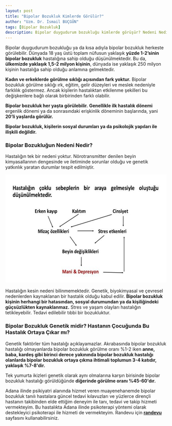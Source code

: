 ```yaml
---
layout: post
title: "Bipolar Bozukluk Kimlerde Görülür?"
author: "Uzm. Dr. İsmail BUÇGÜN"
tags: [Bipolar Bozukluk]
description: Bipolar duygudurum bozukluğu kimlerde görüşür? Nedeni Nedir? Genetik midir?
---
```


Bipolar duygudurum bozukluğu ya da kısa adıyla bipolar bozukluk herkeste görülebilir. Dünyada 18 yaş üstü toplam nüfusun yaklaşık **yüzde 1-2’sinin bipolar bozukluk** hastalığına sahip olduğu düşünülmektedir. Bu da, **ülkemizde yaklaşık 1,5-2 milyon kişinin**, dünyada ise yaklaşık 250 milyon kişinin hastalığa sahip olduğu anlamına gelmektedir.

**Kadın ve erkeklerde görülme sıklığı açısından fark yoktur.** Bipolar bozukluk görülme sıklığı ırk, eğitim, gelir düzeyleri ve meslek nedeniyle farklılık göstermez. Ancak kişilerin hastalıktan etkilenme şekilleri bu değişkenlere bağlı olarak birbirinden farklı olabilir.

**Bipolar bozukluk her yaşta görülebilir.** **Genellikle ilk hastalık dönemi** ergenlik dönemi ya da sonrasındaki erişkinlik döneminin başlarında, yani **20’li yaşlarda görülür.**

**Bipolar bozukluk, kişilerin sosyal durumları ya da psikolojik yapıları ile ilişkili değildir.**

### Bipolar Bozukluğun Nedeni Nedir?

Hastalığın tek bir nedeni yoktur. Nörotransmitter denilen beyin kimyasallarının dengesinde ve iletiminde sorunlar olduğu ve genetik yatkınlık yaratan durumlar tespit edilmiştir.

<center><img src="/images/bipolarbozukluknedeni.jpg" alt="Bipolar Bozukluk Nedeni" width="600px" height="338px" style="max-width:100%;"/></center>

Hastalığın kesin nedeni bilinmemektedir. Genetik, biyokimyasal ve çevresel nedenlerden kaynaklanan bir hastalık olduğu kabul edilir. **Bipolar bozukluk kişinin herhangi bir hatasından, sosyal durumundan ya da kişiliğindeki güçsüzlükten kaynaklanmaz.** Stres ve yaşam olayları hastalığın tetikleyebilir. Tedavi edilebilir tıbbi bir bozukluktur.

### Bipolar Bozukluk Genetik midir? Hastanın Çocuğunda Bu Hastalık Ortaya Çıkar mı?

Genetik faktörler tüm hastalığı açıklayamazlar. Akrabasında bipolar bozukluk hastalığı olmayanlarda bipolar bozukluk görülme oranı %1-2 iken **anne, baba, kardeş gibi birinci derece yakınında bipolar bozukluk hastalığı olanlarda bipolar bozukluk ortaya çıkma ihtimali toplumun 3-4 katıdır, yaklaşık %7-8'dir.**

Tek yumurta ikizleri genetik olarak aynı olmalarına karşın birisinde bipolar bozukluk hastalığı görüldüğünde **diğerinde görülme oranı %45-60'dır.**

Adana ilinde psikiyatri alanında hizmet veren muayenehanemde bipolar bozukluk tanılı hastalara güncel tedavi kılavuzları ve yüzlerce dirençli hastanın takibinden elde ettiğim deneyim ile tanı, tedavi ve takip hizmeti vermekteyim. Bu hastalıkta Adana ilinde psikoterapi yöntemi olarak destekleyici psikoterapi ile hizmeti de vermekteyim.  Randevu için **[randevu](/randevu)** sayfasını kullanabilirsiniz.